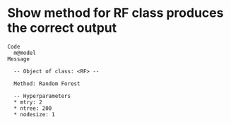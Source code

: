 # Show method for RF class produces the correct output

    Code
      m@model
    Message
      
      -- Object of class: <RF> --
      
      Method: Random Forest
      
      -- Hyperparameters 
      * mtry: 2
      * ntree: 200
      * nodesize: 1


